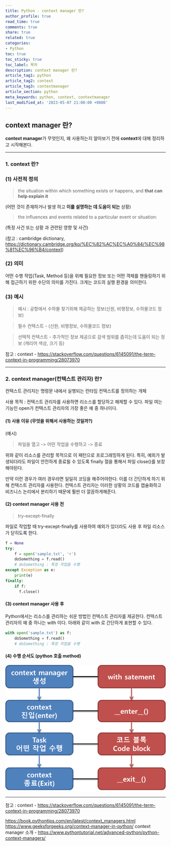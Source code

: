 ```yaml
---
title: Python - context manager 란?
author_profile: true
read_time: true
comments: true
share: true
related: true
categories:
- Python
toc: true
toc_sticky: true
toc_label: 목차
description: context manager 란?
article_tag1: python
article_tag2: context
article_tag3: contextmanager
article_section: python
meta_keywords: python, context, contextmanager
last_modified_at: '2023-05-07 21:00:00 +0800'
---
```


## context manager 란?

**context manager**가 무엇인지, 왜 사용하는지 알아보기 전에
**context**에 대해 정리하고 시작해본다.


--------------------------

### 1. **context** 란?

### (1) 사전적 정의

> the situation within which something exists or happens, and **that can help explain it**

(어떤 것이 존재하거나 발생 하고 **이를 설명하는 데 도움이 되는** 상황)

>the influences and events related to a particular event or situation:

(특정 사건 또는 상황 과 관련된 영향 및 사건)

(참고 : cambridge dictionary, 
https://dictionary.cambridge.org/ko/%EC%82%AC%EC%A0%84/%EC%98%81%EC%96%B4/context)

### (2) 의미

어떤 수행 작업(Task, Method 등)을 위해 필요한 정보 또는 어떤 객체를 핸들링하기 위해 접근하기 위한 수단의 의미를 가진다. 크게는 코드의 실행 환경을 의미한다.

### (3) 예시

> 예시 : 공항에서 수하물 찾기위해 제공하는 정보(신원, 비행정보, 수하물코드 정보)

> 필수 컨텍스트 - (신원, 비행정보, 수하물코드 정보)

> 선택적 컨텍스트 -  추가적인 정보 제공으로 검색 범위를 좁히는데 도움이 되는 정보 (캐리어 색상, 크기 등)

참고 : 
context - https://stackoverflow.com/questions/6145091/the-term-context-in-programming/28073970

------------------------

### 2. context manager(컨텍스트 관리자) 란?

컨텍스트 관리자는 명령문 내에서 실행되는 런타임 컨텍스트를 정의하는 개체

사용 목적 : 컨텍스트 관리자를 사용하면 리소스를 할당하고 해제할 수 있다. 파일 여는 기능인 open가 컨텍스트 관리자의 가장 좋은 예 중 하나이다.

#### (1) 사용 이유 (무엇을 위해서 사용하는 것일까?)

(예시)
> 파일을 열고 -> 어떤 작업을 수행하고 -> 종료

위와 같이 리소스를 관리할 목적으로 이 패턴으로 프로그래밍하게 된다.
특히, 예외가 발생되더라도 파일이 안전하게 종료될 수 있도록 finally 절을 통해서 파일 close()를 보장해야된다. 

만약 이런 경우가 여러 경우라면 일일히 코딩을 해주어야한다. 이를 더 간단하게 하기 위해 컨텍스트 관리자를 사용한다. 컨텍스트 관리자는 이러한 상황의 코드를 캡슐화하고 비즈니스 논리에서 분리하기 때문에 훨씬 더 깔끔하게해준다.


#### (2) context manager 사용 전

> try-except-finally

파일로 작업할 때 try-except-finally를 사용하여 예외가 있더라도 사용 후 파일 리소스가 닫히도록 한다. 

```python
f = None
try:
    f = open('sample.txt', 'r')
    doSomething = f.read()
    # doSomething : 특정 작업을 수행
except Exception as e:
    print(e)
finally:
    if f:
      f.close()
```

#### (3) context manager 사용 후

Python에서는 리소스를 관리하는 쉬운 방법인 컨텍스트 관리자를 제공한다.
컨텍스트 관리자의 예 중 하나는 with 이다.
아래와 같이 with 로 간단하게 표현할 수 있다.

```python
with open('sample.txt') as f:
    doSomething = f.read()
    # doSomething : 특정 작업을 수행 
```

#### (4) 수행 순서도 (python 호출 method)

![img](/assets/images/python/python_contextmanager.png "contextmanager")

----------------

참고 : 
context - https://stackoverflow.com/questions/6145091/the-term-context-in-programming/28073970

https://book.pythontips.com/en/latest/context_managers.html
https://www.geeksforgeeks.org/context-manager-in-python/
context manager 소개 - https://www.pythontutorial.net/advanced-python/python-context-managers/